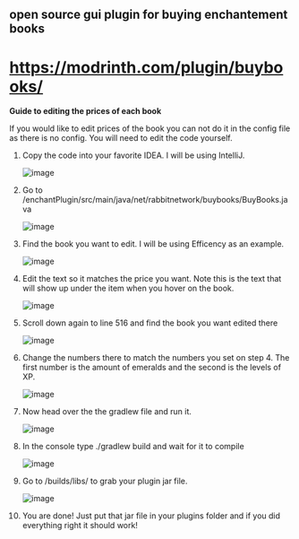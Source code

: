 ## open source gui plugin for buying enchantement books

# https://modrinth.com/plugin/buybooks/

**Guide to editing the prices of each book**

If you would like to edit prices of the book you can not do it in the config file as there is no config. You will need to edit the code yourself. 

1. Copy the code into your favorite IDEA. I will be using IntelliJ.
  
   ![image](https://github.com/RabbitTV22/enchantsPlugin/assets/154371299/d028a55e-a8cc-4b63-ab3c-6e010f8fff4b)

2. Go to /enchantPlugin/src/main/java/net/rabbitnetwork/buybooks/BuyBooks.java
  
   ![image](https://github.com/RabbitTV22/enchantsPlugin/assets/154371299/8d87597d-4b2f-405a-8396-015e45660f8c)

3. Find the book you want to edit. I will be using Efficency as an example.
  
   ![image](https://github.com/RabbitTV22/enchantsPlugin/assets/154371299/f25f4ece-46f1-46db-929d-4ad49b2d3d54)

4. Edit the text so it matches the price you want. Note this is the text that will show up under the item when you hover on the book.
   
    ![image](https://github.com/RabbitTV22/enchantsPlugin/assets/154371299/1a126ec0-edd6-4e0c-b8cc-d1d919989378)

5. Scroll down again to line 516 and find the book you want edited there
   
    ![image](https://github.com/RabbitTV22/enchantsPlugin/assets/154371299/e321f43e-9406-44d8-8692-cec4c9fd615c)

6. Change the numbers there to match the numbers you set on step 4. The first number is the amount of emeralds and the second is the levels of XP.
   
    ![image](https://github.com/RabbitTV22/enchantsPlugin/assets/154371299/11221977-07b6-4f0a-89ed-648cb05c8a7f)

7. Now head over the the gradlew file and run it.
   
    ![image](https://github.com/RabbitTV22/enchantsPlugin/assets/154371299/a98e73af-e081-4a27-a223-50aa11c80b5f)

8. In the console type ./gradlew build and wait for it to compile
   
    ![image](https://github.com/RabbitTV22/enchantsPlugin/assets/154371299/561de6dd-70e4-4f0c-93ff-d0957ab6e977)

9. Go to /builds/libs/ to grab your plugin jar file.
   
    ![image](https://github.com/RabbitTV22/enchantsPlugin/assets/154371299/fc8af985-4a02-4726-a63d-2891841f9e87)

10. You are done! Just put that jar file in your plugins folder and if you did everything right it should work!
